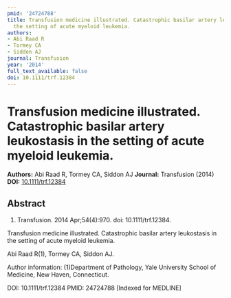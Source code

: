 ```yaml
---
pmid: '24724788'
title: Transfusion medicine illustrated. Catastrophic basilar artery leukostasis in
  the setting of acute myeloid leukemia.
authors:
- Abi Raad R
- Tormey CA
- Siddon AJ
journal: Transfusion
year: '2014'
full_text_available: false
doi: 10.1111/trf.12384
---
```


# Transfusion medicine illustrated. Catastrophic basilar artery leukostasis in the setting of acute myeloid leukemia.
**Authors:** Abi Raad R, Tormey CA, Siddon AJ
**Journal:** Transfusion (2014)
**DOI:** [10.1111/trf.12384](https://doi.org/10.1111/trf.12384)

## Abstract

1. Transfusion. 2014 Apr;54(4):970. doi: 10.1111/trf.12384.

Transfusion medicine illustrated. Catastrophic basilar artery leukostasis in the 
setting of acute myeloid leukemia.

Abi Raad R(1), Tormey CA, Siddon AJ.

Author information:
(1)Department of Pathology, Yale University School of Medicine, New Haven, 
Connecticut.

DOI: 10.1111/trf.12384
PMID: 24724788 [Indexed for MEDLINE]
